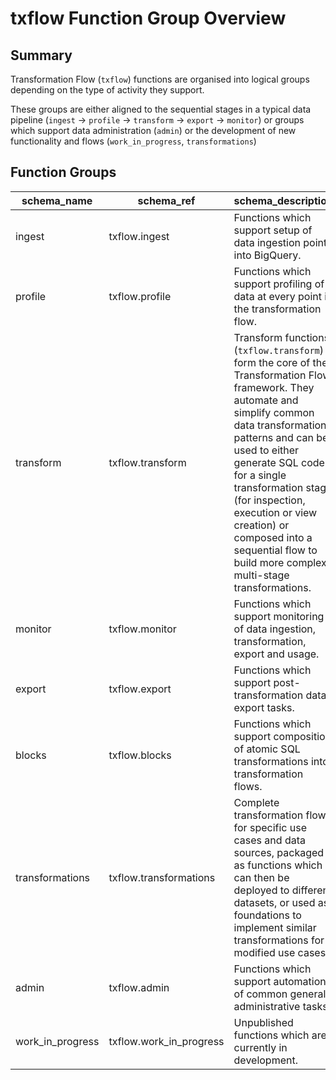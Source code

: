 # txflow Function Group Overview

## Summary
Transformation Flow (`txflow`) functions are organised into logical groups depending on the type of activity they support.  

These groups are either aligned to the sequential stages in a typical data pipeline (`ingest` → `profile` → `transform` → `export` → `monitor`) or groups which support data administration (`admin`) or the development of new functionality and flows (`work_in_progress`, `transformations`)

## Function Groups

| schema_name | schema_ref | schema_description |
|-----|-----|-----|
| ingest | txflow.ingest | Functions which support setup of data ingestion points into BigQuery. |
| profile | txflow.profile | Functions which support profiling of data at every point in the transformation flow. |
| transform | txflow.transform | Transform functions (`txflow.transform`) form the core of the Transformation Flow framework. They automate and simplify common data transformation patterns and can be used to either generate SQL code for a single transformation stage (for inspection, execution or view creation) or composed into a sequential flow to build more complex multi-stage transformations. |
| monitor | txflow.monitor | Functions which support monitoring of data ingestion, transformation, export and usage. |
| export | txflow.export | Functions which support post-transformation data export tasks. |
| blocks | txflow.blocks | Functions which support composition of atomic SQL transformations into transformation flows. |
| transformations | txflow.transformations | Complete transformation flows for specific use cases and data sources, packaged as functions which can then be deployed to different datasets, or used as foundations to implement similar transformations for modified use cases. |
| admin | txflow.admin | Functions which support automation of common general administrative tasks. |
| work_in_progress | txflow.work_in_progress | Unpublished functions which are currently in development. |

